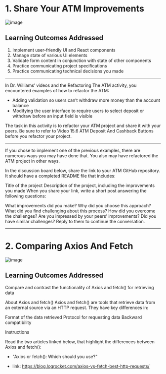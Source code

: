 # 1. Share Your ATM Improvements
![image](https://user-images.githubusercontent.com/105542222/216741156-30d2a098-8e40-461b-8dfa-dabbd958e0f6.png)

## Learning Outcomes Addressed
1. Implement user-friendly UI and React components
2. Manage state of various UI elements
3. Validate form content in conjunction with state of other components
4. Practice communicating project specifications 
5. Practice communicating technical decisions you made
-------------------------------------------------------

In Dr. Williams’ videos and the Refactoring The ATM activity, you encountered examples of how to refactor the ATM:

* Adding validation so users can’t withdraw more money than the account balance
* Modifying the user interface to require users to select deposit or withdraw before an input field is visible

The task in this activity is to refactor your ATM project and share it with your peers. Be sure to refer to Video 15.6 ATM Deposit And Cashback Buttons before you refactor your project.

-------------------------------------------------
If you chose to implement one of the previous examples, there are numerous ways you may have done that. You also may have refactored the ATM project in other ways. 

In the discussion board below, share the link to your ATM GitHub repository. It should have a completed README file that includes:

Title of the project
Description of the project, including the improvements you made
When you share your link, write a short post answering the following questions:

What improvements did you make?
Why did you choose this approach?
What did you find challenging about this process? How did you overcome the challenges?
Are you impressed by your peers’ improvements? Did you have similar challenges? Reply to them to continue the conversation.

------------------------------------

# 2. Comparing Axios And Fetch
![image](https://user-images.githubusercontent.com/105542222/216741156-30d2a098-8e40-461b-8dfa-dabbd958e0f6.png)

## Learning Outcomes Addressed
Compare and contrast the functionality of Axios and fetch() for retrieving data

About Axios and fetch() 
Axios and fetch() are tools that retrieve data from an external source via an HTTP request. They have key differences in: 

Format of the data retrieved
Protocol for requesting data
Backward compatibility 

Instructions

Read the two articles linked below, that highlight the differences between Axios and fetch():

* "Axios or fetch(): Which should you use?"

- link: https://blog.logrocket.com/axios-vs-fetch-best-http-requests/
